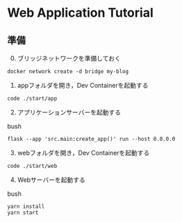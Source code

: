 # Web Application Tutorial


## 準備

0. ブリッジネットワークを準備しておく

```
docker network create -d bridge my-blog
```

1. appフォルダを開き，Dev Containerを起動する

```
code ./start/app
```

2. アプリケーションサーバーを起動する

bush
```
flask --app 'src.main:create_app()' run --host 0.0.0.0
```

3. webフォルダを開き，Dev Containerを起動する

```
code ./start/web
```

4. Webサーバーを起動する

bush
```
yarn install
yarn start
```
